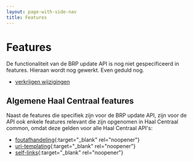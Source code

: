 ```yaml
---
layout: page-with-side-nav
title: Features
---
```

# Features
De functionaliteit van de BRP update API is nog niet gespecificeerd in features. Hieraan wordt nog gewerkt. Even geduld nog.

- [verkrijgen wijzigingen](https://github.com/BRP-API/Haal-Centraal-BRP-Update-API/blob/master/features/verkrijgen_wijzigingen.feature)

## Algemene Haal Centraal features
Naast de features die specifiek zijn voor de BRP update API, zijn voor de API ook enkele features relevant die zijn opgenomen in Haal Centraal common, omdat deze gelden voor alle Haal Centraal API's:
- [foutafhandeling](https://github.com/VNG-Realisatie/Haal-Centraal-common/blob/master/features/foutafhandeling.feature){:target="_blank" rel="noopener"}
- [uri-templating](https://github.com/VNG-Realisatie/Haal-Centraal-common/blob/master/features/uri-templating.feature){:target="_blank" rel="noopener"}
- [self-links](https://github.com/VNG-Realisatie/Haal-Centraal-common/blob/master/features/self-links.feature){:target="_blank" rel="noopener"}
